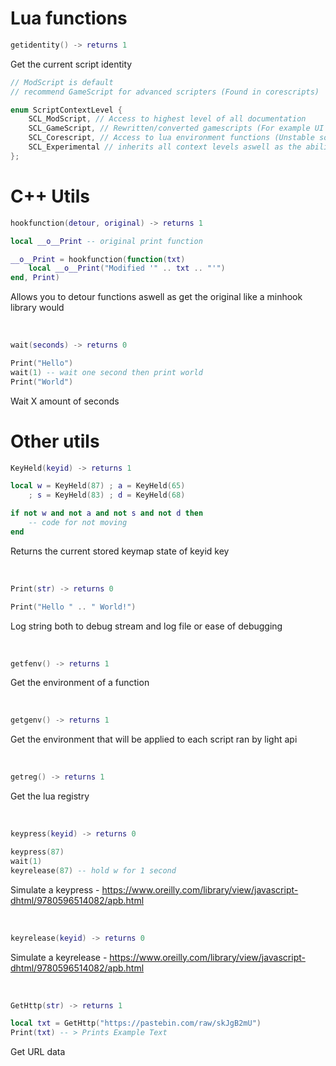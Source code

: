 # Lua functions

```lua
getidentity() -> returns 1
```
Get the current script identity

```cpp
// ModScript is default
// recommend GameScript for advanced scripters (Found in corescripts)

enum ScriptContextLevel {
	SCL_ModScript, // Access to highest level of all documentation
	SCL_GameScript, // Rewritten/converted gamescripts (For example UI scripts) low level access to all classes
	SCL_Corescript, // Access to lua environment functions (Unstable so try not modify these as much as possible as these are more of the backend of the lua states
	SCL_Experimental // inherits all context levels aswell as the ability to change what level an environment has access to
};
```

# C++ Utils

```lua
hookfunction(detour, original) -> returns 1
```
```lua
local __o__Print -- original print function

__o__Print = hookfunction(function(txt)
    local __o__Print("Modified '" .. txt .. "'")
end, Print)
```
Allows you to detour functions aswell as get the original like a minhook library would

<br/>

```lua
wait(seconds) -> returns 0
```
```lua
Print("Hello")
wait(1) -- wait one second then print world
Print("World")
```
Wait X amount of seconds

# Other utils

```lua
KeyHeld(keyid) -> returns 1
```
```lua
local w = KeyHeld(87) ; a = KeyHeld(65)
	; s = KeyHeld(83) ; d = KeyHeld(68)

if not w and not a and not s and not d then
    -- code for not moving
end
```
Returns the current stored keymap state of keyid key

<br/>

```lua
Print(str) -> returns 0
```
```lua
Print("Hello " .. " World!")
```
Log string both to debug stream and log file or ease of debugging

<br/>

```lua
getfenv() -> returns 1
```
Get the environment of a function

<br/>

```lua
getgenv() -> returns 1
```
Get the environment that will be applied to each script ran by light api

<br/>

```lua
getreg() -> returns 1
```
Get the lua registry

<br/>

```lua
keypress(keyid) -> returns 0
```
```lua
keypress(87)
wait(1)
keyrelease(87) -- hold w for 1 second
```
Simulate a keypress - https://www.oreilly.com/library/view/javascript-dhtml/9780596514082/apb.html

<br/>

```lua
keyrelease(keyid) -> returns 0
```
Simulate a keyrelease - https://www.oreilly.com/library/view/javascript-dhtml/9780596514082/apb.html

<br/>

```lua
GetHttp(str) -> returns 1
```
```lua
local txt = GetHttp("https://pastebin.com/raw/skJgB2mU")
Print(txt) -- > Prints Example Text
```
Get URL data
